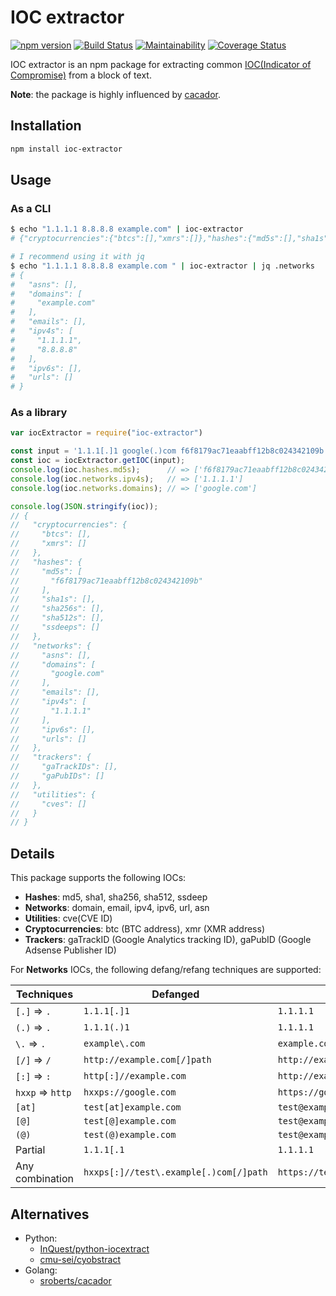 # IOC extractor

[![npm version](https://badge.fury.io/js/ioc-extractor.svg)](https://badge.fury.io/js/ioc-extractor)
[![Build Status](https://travis-ci.org/ninoseki/ioc-extractor.svg?branch=master)](https://travis-ci.org/ninoseki/ioc-extractor)
[![Maintainability](https://api.codeclimate.com/v1/badges/d1e7e771f4b12e6415d1/maintainability)](https://codeclimate.com/github/ninoseki/ioc-extractor/maintainability)
[![Coverage Status](https://coveralls.io/repos/github/ninoseki/ioc-extractor/badge.svg)](https://coveralls.io/github/ninoseki/ioc-extractor)

IOC extractor is an npm package for extracting common [IOC(Indicator of Compromise)](https://en.wikipedia.org/wiki/Indicator_of_compromise) from a block of text.

**Note**: the package is highly influenced by [cacador](https://github.com/sroberts/cacador).

## Installation

```sh
npm install ioc-extractor
```

## Usage

### As a CLI

```sh
$ echo "1.1.1.1 8.8.8.8 example.com" | ioc-extractor
# {"cryptocurrencies":{"btcs":[],"xmrs":[]},"hashes":{"md5s":[],"sha1s":[],"sha256s":[],"sha512s":[],"ssdeeps":[]},"networks":{"asns":[],"domains":["example.com"],"emails":[],"ipv4s":["1.1.1.1","8.8.8.8"],"ipv6s":[],"urls":[]},"trackers":{"gaPubIDs":[],"gaTrackIDs":[]},"utilities":{"cves":[]}}

# I recommend using it with jq
$ echo "1.1.1.1 8.8.8.8 example.com " | ioc-extractor | jq .networks
# {
#   "asns": [],
#   "domains": [
#     "example.com"
#   ],
#   "emails": [],
#   "ipv4s": [
#     "1.1.1.1",
#     "8.8.8.8"
#   ],
#   "ipv6s": [],
#   "urls": []
# }
```

### As a library

```ts
var iocExtractor = require("ioc-extractor")

const input = '1.1.1[.]1 google(.)com f6f8179ac71eaabff12b8c024342109b';
const ioc = iocExtractor.getIOC(input);
console.log(ioc.hashes.md5s);      // => ['f6f8179ac71eaabff12b8c024342109b']
console.log(ioc.networks.ipv4s);   // => ['1.1.1.1']
console.log(ioc.networks.domains); // => ['google.com']

console.log(JSON.stringify(ioc));
// {
//   "cryptocurrencies": {
//     "btcs": [],
//     "xmrs": []
//   },
//   "hashes": {
//     "md5s": [
//       "f6f8179ac71eaabff12b8c024342109b"
//     ],
//     "sha1s": [],
//     "sha256s": [],
//     "sha512s": [],
//     "ssdeeps": []
//   },
//   "networks": {
//     "asns": [],
//     "domains": [
//       "google.com"
//     ],
//     "emails": [],
//     "ipv4s": [
//       "1.1.1.1"
//     ],
//     "ipv6s": [],
//     "urls": []
//   },
//   "trackers": {
//     "gaTrackIDs": [],
//     "gaPubIDs": []
//   },
//   "utilities": {
//     "cves": []
//   }
// }
```

## Details

This package supports the following IOCs:

- **Hashes**: md5, sha1, sha256, sha512, ssdeep
- **Networks**: domain, email, ipv4, ipv6, url, asn
- **Utilities**: cve(CVE ID)
- **Cryptocurrencies**: btc (BTC address), xmr (XMR address)
- **Trackers**: gaTrackID (Google Analytics tracking ID), gaPubID (Google Adsense Publisher ID)

For **Networks** IOCs, the following defang/refang techniques are supported:

| Techniques       | Defanged                               | Refanged                        |
|------------------|----------------------------------------|---------------------------------|
| `[.]` => `.`     | `1.1.1[.]1`                            | `1.1.1.1`                       |
| `(.)` => `.`     | `1.1.1(.)1`                            | `1.1.1.1`                       |
| `\.`  => `.`     | `example\.com`                         | `example.com`                   |
| `[/]` => `/`     | `http://example.com[/]path`            | `http://example.com/path`       |
| `[:]` => `:`     | `http[:]//example.com`                 | `http://example.com`            |
| `hxxp` => `http` | `hxxps://google.com`                   | `https://google.com`            |
| `[at]`           | `test[at]example.com`                  | `test@example.com`              |
| `[@]`            | `test[@]example.com`                   | `test@example.com`              |
| `(@)`            | `test(@)example.com`                   | `test@example.com`              |
| Partial          | `1.1.1[.1`                             | `1.1.1.1`                       |
| Any combination  | `hxxps[:]//test\.example[.)com[/]path` | `https://test.example.com/path` |

## Alternatives

- Python:
  - [InQuest/python-iocextract](https://github.com/InQuest/python-iocextract)
  - [cmu-sei/cyobstract](https://github.com/cmu-sei/cyobstract)
- Golang:
  - [sroberts/cacador](https://github.com/sroberts/cacador)
